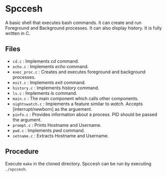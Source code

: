 # Spccesh
A basic shell that executes bash commands. It can create and run Foreground and Background processes. It can also display history. It is fully written in C.

## Files
- `cd.c` : Implements *cd* command.
- `echo.c` : Implements *echo* command.
- `exec_proc.c` : Creates and executes foreground and background processes.
- `exit.c` : Implements *exit* command.
- `history.c` : Implements *history* command.
- `ls.c` : Implements *ls* command.
- `main.c` : The main component which calls other components.
- `nightswatch.c` : Implements a feature similar to *watch*. Accepts [interrupt/newborn] as the arguement.
- `pinfo.c` : Provides information about a process. PID should be passed the argument.
- `prompt.c` : Prints Hostname and Username.
- `pwd.c` : Implements *pwd* command.
- `setname.c` : Extracts Hostname and Username.

## Procedure
Execute `make` in the cloned directory. Spccesh can be run by executing `./spccesh`.
